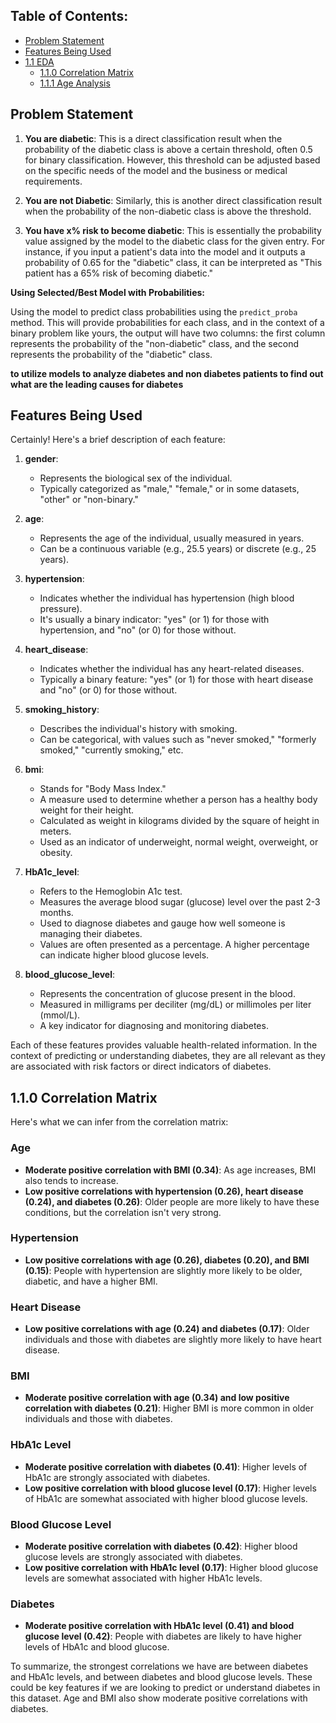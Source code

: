 ## Table of Contents: 
- [Problem Statement](https://github.com/arezazadeh/CapstoneProjectOnDiabetes#Problem-Statement)
- [Features Being Used](https://github.com/arezazadeh/CapstoneProjectOnDiabetes#Features-Being-Used)
- [1.1 EDA](https://github.com/arezazadeh/CapstoneProjectOnDiabetes#EDA)
    - [1.1.0 Correlation Matrix](https://github.com/arezazadeh/CapstoneProjectOnDiabetes#110-correlation-matrix)
    - [1.1.1 Age Analysis](https://github.com/arezazadeh/CapstoneProjectOnDiabetes#Age-Univariate-and-BivariateAnalysis)






## Problem Statement

1. **You are diabetic**: This is a direct classification result when the probability of the diabetic class is above a certain threshold, often 0.5 for binary classification. However, this threshold can be adjusted based on the specific needs of the model and the business or medical requirements.

2. **You are not Diabetic**: Similarly, this is another direct classification result when the probability of the non-diabetic class is above the threshold.

3. **You have x% risk to become diabetic**: This is essentially the probability value assigned by the model to the diabetic class for the given entry. For instance, if you input a patient's data into the model and it outputs a probability of 0.65 for the "diabetic" class, it can be interpreted as "This patient has a 65% risk of becoming diabetic."

**Using Selected/Best Model with Probabilities:**

Using the model to predict class probabilities using the `predict_proba` method. This will provide probabilities for each class, and in the context of a binary problem like yours, the output will have two columns: the first column represents the probability of the "non-diabetic" class, and the second represents the probability of the "diabetic" class.

**to utilize models to analyze diabetes and non diabetes patients to find out what are the leading causes for diabetes**



## Features Being Used

Certainly! Here's a brief description of each feature:

1. **gender**: 
    - Represents the biological sex of the individual.
    - Typically categorized as "male," "female," or in some datasets, "other" or "non-binary."

2. **age**: 
    - Represents the age of the individual, usually measured in years.
    - Can be a continuous variable (e.g., 25.5 years) or discrete (e.g., 25 years).

3. **hypertension**: 
    - Indicates whether the individual has hypertension (high blood pressure).
    - It's usually a binary indicator: "yes" (or 1) for those with hypertension, and "no" (or 0) for those without.

4. **heart_disease**: 
    - Indicates whether the individual has any heart-related diseases.
    - Typically a binary feature: "yes" (or 1) for those with heart disease and "no" (or 0) for those without.

5. **smoking_history**: 
    - Describes the individual's history with smoking.
    - Can be categorical, with values such as "never smoked," "formerly smoked," "currently smoking," etc.

6. **bmi**: 
    - Stands for "Body Mass Index."
    - A measure used to determine whether a person has a healthy body weight for their height.
    - Calculated as weight in kilograms divided by the square of height in meters. 
    - Used as an indicator of underweight, normal weight, overweight, or obesity.

7. **HbA1c_level**: 
    - Refers to the Hemoglobin A1c test.
    - Measures the average blood sugar (glucose) level over the past 2-3 months.
    - Used to diagnose diabetes and gauge how well someone is managing their diabetes.
    - Values are often presented as a percentage. A higher percentage can indicate higher blood glucose levels.

8. **blood_glucose_level**: 
    - Represents the concentration of glucose present in the blood.
    - Measured in milligrams per deciliter (mg/dL) or millimoles per liter (mmol/L).
    - A key indicator for diagnosing and monitoring diabetes.

Each of these features provides valuable health-related information. In the context of predicting or understanding diabetes, they are all relevant as they are associated with risk factors or direct indicators of diabetes.



## 1.1.0 Correlation Matrix 

Here's what we can infer from the correlation matrix:

### Age
- **Moderate positive correlation with BMI (0.34)**: As age increases, BMI also tends to increase.
- **Low positive correlations with hypertension (0.26), heart disease (0.24), and diabetes (0.26)**: Older people are more likely to have these conditions, but the correlation isn't very strong.
  
### Hypertension
- **Low positive correlations with age (0.26), diabetes (0.20), and BMI (0.15)**: People with hypertension are slightly more likely to be older, diabetic, and have a higher BMI.
  
### Heart Disease
- **Low positive correlations with age (0.24) and diabetes (0.17)**: Older individuals and those with diabetes are slightly more likely to have heart disease.
  
### BMI
- **Moderate positive correlation with age (0.34) and low positive correlation with diabetes (0.21)**: Higher BMI is more common in older individuals and those with diabetes.
  
### HbA1c Level
- **Moderate positive correlation with diabetes (0.41)**: Higher levels of HbA1c are strongly associated with diabetes.
- **Low positive correlation with blood glucose level (0.17)**: Higher levels of HbA1c are somewhat associated with higher blood glucose levels.
  
### Blood Glucose Level
- **Moderate positive correlation with diabetes (0.42)**: Higher blood glucose levels are strongly associated with diabetes.
- **Low positive correlation with HbA1c level (0.17)**: Higher blood glucose levels are somewhat associated with higher HbA1c levels.
  
### Diabetes
- **Moderate positive correlation with HbA1c level (0.41) and blood glucose level (0.42)**: People with diabetes are likely to have higher levels of HbA1c and blood glucose.

To summarize, the strongest correlations we have are between diabetes and HbA1c levels, and between diabetes and blood glucose levels. These could be key features if we are looking to predict or understand diabetes in this dataset. Age and BMI also show moderate positive correlations with diabetes.


